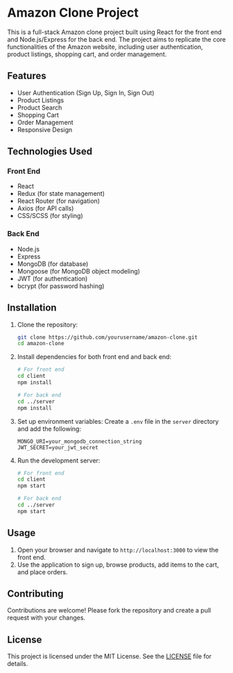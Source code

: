 
# Amazon Clone Project

This is a full-stack Amazon clone project built using React for the front end and Node.js/Express for the back end. The project aims to replicate the core functionalities of the Amazon website, including user authentication, product listings, shopping cart, and order management.

## Features

- User Authentication (Sign Up, Sign In, Sign Out)
- Product Listings
- Product Search
- Shopping Cart
- Order Management
- Responsive Design

## Technologies Used

### Front End
- React
- Redux (for state management)
- React Router (for navigation)
- Axios (for API calls)
- CSS/SCSS (for styling)

### Back End
- Node.js
- Express
- MongoDB (for database)
- Mongoose (for MongoDB object modeling)
- JWT (for authentication)
- bcrypt (for password hashing)

## Installation

1. Clone the repository:
    ```bash
    git clone https://github.com/yourusername/amazon-clone.git
    cd amazon-clone
    ```

2. Install dependencies for both front end and back end:
    ```bash
    # For front end
    cd client
    npm install

    # For back end
    cd ../server
    npm install
    ```

3. Set up environment variables:
    Create a `.env` file in the `server` directory and add the following:
    ```
    MONGO_URI=your_mongodb_connection_string
    JWT_SECRET=your_jwt_secret
    ```

4. Run the development server:
    ```bash
    # For front end
    cd client
    npm start

    # For back end
    cd ../server
    npm start
    ```

## Usage

1. Open your browser and navigate to `http://localhost:3000` to view the front end.
2. Use the application to sign up, browse products, add items to the cart, and place orders.

## Contributing

Contributions are welcome! Please fork the repository and create a pull request with your changes.

## License

This project is licensed under the MIT License. See the [LICENSE](LICENSE) file for details.
